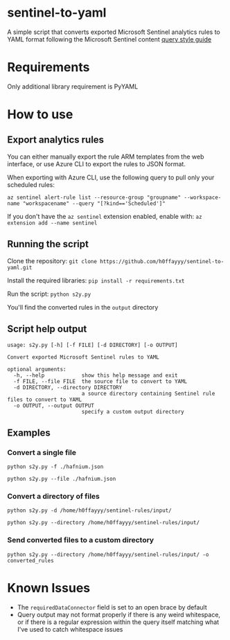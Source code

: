 # sentinel-to-yaml

A simple script that converts exported Microsoft Sentinel analytics rules to YAML format following the Microsoft Sentinel content [query style guide](https://github.com/Azure/Azure-Sentinel/wiki/Query-Style-Guide)


# Requirements

Only additional library requirement is PyYAML

# How to use

## Export analytics rules

You can either manually export the rule ARM templates from the web interface, or use Azure CLI to export the rules to JSON format.

When exporting with Azure CLI, use the following query to pull only your scheduled rules:

```
az sentinel alert-rule list --resource-group "groupname" --workspace-name "workspacename" --query "[?kind=='Scheduled']"
```

If you don't have the `az sentinel` extension enabled, enable with:
`az extension add --name sentinel`

## Running the script

Clone the repository: `git clone https://github.com/h0ffayyy/sentinel-to-yaml.git`

Install the required libraries: `pip install -r requirements.txt`

Run the script: `python s2y.py`

You'll find the converted rules in the `output` directory

## Script help output

```
usage: s2y.py [-h] [-f FILE] [-d DIRECTORY] [-o OUTPUT]

Convert exported Microsoft Sentinel rules to YAML

optional arguments:
  -h, --help            show this help message and exit
  -f FILE, --file FILE  the source file to convert to YAML
  -d DIRECTORY, --directory DIRECTORY
                        a source directory containing Sentinel rule files to convert to YAML
  -o OUTPUT, --output OUTPUT
                        specify a custom output directory

```

## Examples

### Convert a single file

`python s2y.py -f ./hafnium.json`

`python s2y.py --file ./hafnium.json`

### Convert a directory of files

`python s2y.py -d /home/h0ffayyy/sentinel-rules/input/`

`python s2y.py --directory /home/h0ffayyy/sentinel-rules/input/`

### Send converted files to a custom directory

`python s2y.py --directory /home/h0ffayyy/sentinel-rules/input/ -o converted_rules`

# Known Issues

- The `requiredDataConnector` field is set to an open brace by default
- Query output may not format properly if there is any weird whitespace, or if there is a regular expression within the query itself matching what I've used to catch whitespace issues